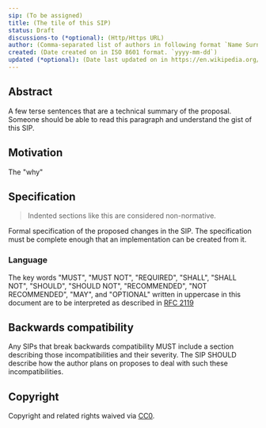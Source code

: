 ```yaml
---
sip: (To be assigned)
title: (The tile of this SIP)
status: Draft
discussions-to (*optional): (Http/Https URL)
author: (Comma-separated list of authors in following format `Name Surname <optional email> (Github username)`)
created: (Date created on in ISO 8601 format. `yyyy-mm-dd`)
updated (*optional): (Date last updated on in https://en.wikipedia.org/wiki/ISO_8601 format. `yyyy-mm-dd`. This should be only used on SIPs with `Living` status)
---
```


## Abstract

A few terse sentences that are a technical summary of the proposal. Someone should be able to read this paragraph and understand the gist of this SIP.

## Motivation

The "why"

## Specification

> Indented sections like this are considered non-normative.

Formal specification of the proposed changes in the SIP. The specification must be complete enough that an implementation can be created from it.

### Language

The key words "MUST", "MUST NOT", "REQUIRED", "SHALL", "SHALL NOT",
"SHOULD", "SHOULD NOT", "RECOMMENDED", "NOT RECOMMENDED", "MAY", and
"OPTIONAL" written in uppercase in this document are to be interpreted as described in [RFC 2119](https://www.ietf.org/rfc/rfc2119.txt)

## Backwards compatibility

Any SIPs that break backwards compatibility MUST include a section describing those incompatibilities and their severity. The SIP SHOULD describe how the author plans on proposes to deal with such these incompatibilities.

## Copyright

Copyright and related rights waived via [CC0](../LICENSE).
